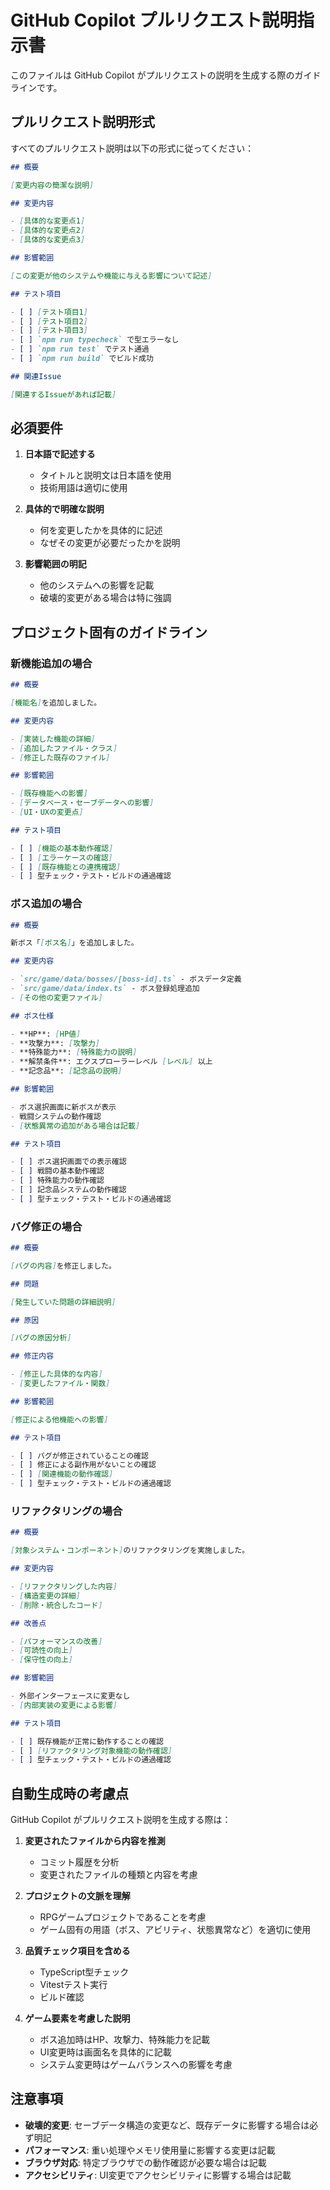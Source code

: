 # GitHub Copilot プルリクエスト説明指示書

このファイルは GitHub Copilot がプルリクエストの説明を生成する際のガイドラインです。

## プルリクエスト説明形式

すべてのプルリクエスト説明は以下の形式に従ってください：

```markdown
## 概要

[変更内容の簡潔な説明]

## 変更内容

- [具体的な変更点1]
- [具体的な変更点2]
- [具体的な変更点3]

## 影響範囲

[この変更が他のシステムや機能に与える影響について記述]

## テスト項目

- [ ] [テスト項目1]
- [ ] [テスト項目2]
- [ ] [テスト項目3]
- [ ] `npm run typecheck` で型エラーなし
- [ ] `npm run test` でテスト通過
- [ ] `npm run build` でビルド成功

## 関連Issue

[関連するIssueがあれば記載]
```

## 必須要件

1. **日本語で記述する**
   - タイトルと説明文は日本語を使用
   - 技術用語は適切に使用

2. **具体的で明確な説明**
   - 何を変更したかを具体的に記述
   - なぜその変更が必要だったかを説明

3. **影響範囲の明記**
   - 他のシステムへの影響を記載
   - 破壊的変更がある場合は特に強調

## プロジェクト固有のガイドライン

### 新機能追加の場合

```markdown
## 概要

[機能名]を追加しました。

## 変更内容

- [実装した機能の詳細]
- [追加したファイル・クラス]
- [修正した既存のファイル]

## 影響範囲

- [既存機能への影響]
- [データベース・セーブデータへの影響]
- [UI・UXの変更点]

## テスト項目

- [ ] [機能の基本動作確認]
- [ ] [エラーケースの確認]
- [ ] [既存機能との連携確認]
- [ ] 型チェック・テスト・ビルドの通過確認
```

### ボス追加の場合

```markdown
## 概要

新ボス「[ボス名]」を追加しました。

## 変更内容

- `src/game/data/bosses/[boss-id].ts` - ボスデータ定義
- `src/game/data/index.ts` - ボス登録処理追加
- [その他の変更ファイル]

## ボス仕様

- **HP**: [HP値]
- **攻撃力**: [攻撃力]
- **特殊能力**: [特殊能力の説明]
- **解禁条件**: エクスプローラーレベル [レベル] 以上
- **記念品**: [記念品の説明]

## 影響範囲

- ボス選択画面に新ボスが表示
- 戦闘システムの動作確認
- [状態異常の追加がある場合は記載]

## テスト項目

- [ ] ボス選択画面での表示確認
- [ ] 戦闘の基本動作確認
- [ ] 特殊能力の動作確認
- [ ] 記念品システムの動作確認
- [ ] 型チェック・テスト・ビルドの通過確認
```

### バグ修正の場合

```markdown
## 概要

[バグの内容]を修正しました。

## 問題

[発生していた問題の詳細説明]

## 原因

[バグの原因分析]

## 修正内容

- [修正した具体的な内容]
- [変更したファイル・関数]

## 影響範囲

[修正による他機能への影響]

## テスト項目

- [ ] バグが修正されていることの確認
- [ ] 修正による副作用がないことの確認
- [ ] [関連機能の動作確認]
- [ ] 型チェック・テスト・ビルドの通過確認
```

### リファクタリングの場合

```markdown
## 概要

[対象システム・コンポーネント]のリファクタリングを実施しました。

## 変更内容

- [リファクタリングした内容]
- [構造変更の詳細]
- [削除・統合したコード]

## 改善点

- [パフォーマンスの改善]
- [可読性の向上]
- [保守性の向上]

## 影響範囲

- 外部インターフェースに変更なし
- [内部実装の変更による影響]

## テスト項目

- [ ] 既存機能が正常に動作することの確認
- [ ] [リファクタリング対象機能の動作確認]
- [ ] 型チェック・テスト・ビルドの通過確認
```

## 自動生成時の考慮点

GitHub Copilot がプルリクエスト説明を生成する際は：

1. **変更されたファイルから内容を推測**
   - コミット履歴を分析
   - 変更されたファイルの種類と内容を考慮

2. **プロジェクトの文脈を理解**
   - RPGゲームプロジェクトであることを考慮
   - ゲーム固有の用語（ボス、アビリティ、状態異常など）を適切に使用

3. **品質チェック項目を含める**
   - TypeScript型チェック
   - Vitestテスト実行
   - ビルド確認

4. **ゲーム要素を考慮した説明**
   - ボス追加時はHP、攻撃力、特殊能力を記載
   - UI変更時は画面名を具体的に記載
   - システム変更時はゲームバランスへの影響を考慮

## 注意事項

- **破壊的変更**: セーブデータ構造の変更など、既存データに影響する場合は必ず明記
- **パフォーマンス**: 重い処理やメモリ使用量に影響する変更は記載
- **ブラウザ対応**: 特定ブラウザでの動作確認が必要な場合は記載
- **アクセシビリティ**: UI変更でアクセシビリティに影響する場合は記載
